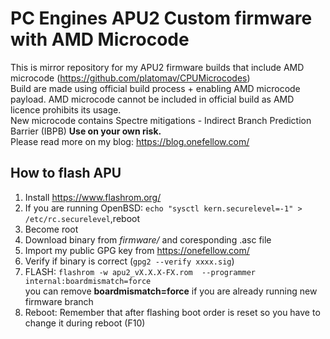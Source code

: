 # PC Engines APU2 Custom firmware with AMD Microcode
This is mirror repository for my APU2 firmware builds that include AMD microcode (https://github.com/platomav/CPUMicrocodes)  
Build are made using official build process + enabling AMD microcode payload. AMD microcode cannot be included in official build as AMD licence prohibits its usage.  
New microcode contains Spectre mitigations - Indirect Branch Prediction Barrier (IBPB) 
**Use on your own risk.**  
Please read more on my blog: https://blog.onefellow.com/
## How to flash APU
1) Install https://www.flashrom.org/
2) If you are running OpenBSD: ```echo "sysctl kern.securelevel=-1" > /etc/rc.securelevel```,reboot
3) Become root
4) Download binary from *firmware/* and coresponding .asc file
5) Import my public GPG key from https://onefellow.com/
6) Verify if binary is correct (```gpg2 --verify xxxx.sig```)
7) FLASH: ```flashrom -w apu2_vX.X.X-FX.rom  --programmer internal:boardmismatch=force```  
you can remove **boardmismatch=force** if you are already running new firmware branch
8) Reboot: Remember that after flashing boot order is reset so you have to change it during reboot (F10)
